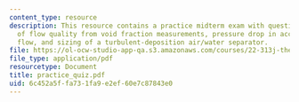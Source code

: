 ```yaml
---
content_type: resource
description: This resource contains a practice midterm exam with questions on calculation
  of flow quality from void fraction measurements, pressure drop in accelerating single-phase
  flow, and sizing of a turbulent-deposition air/water separator.
file: https://ol-ocw-studio-app-qa.s3.amazonaws.com/courses/22-313j-thermal-hydraulics-in-power-technology-spring-2007/6c452a5ffa731fa9e2ef60e7c87843e0_practice_quiz.pdf
file_type: application/pdf
resourcetype: Document
title: practice_quiz.pdf
uid: 6c452a5f-fa73-1fa9-e2ef-60e7c87843e0
---
```

